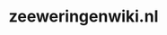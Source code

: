 ---
layout: post
title:  "zeeweringenwiki.nl"
internal_url:  "/dutchgov/zeeweringenwiki.nl.html"
categories: dutchgov
---